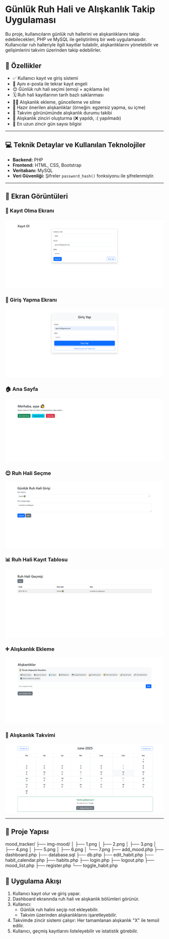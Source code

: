 # Günlük Ruh Hali ve Alışkanlık Takip Uygulaması

Bu proje, kullanıcıların günlük ruh hallerini ve alışkanlıklarını takip edebilecekleri, PHP ve MySQL ile geliştirilmiş bir web uygulamasıdır. Kullanıcılar ruh halleriyle ilgili kayıtlar tutabilir, alışkanlıklarını yönetebilir ve gelişimlerini takvim üzerinden takip edebilirler.

## 🚀 Özellikler

- ✅ Kullanıcı kayıt ve giriş sistemi  
- 🔐 Aynı e-posta ile tekrar kayıt engeli  
- 😊 Günlük ruh hali seçimi (emoji + açıklama ile)  
- 🗓️ Ruh hali kayıtlarının tarih bazlı saklanması  
- 🏃‍♂️ Alışkanlık ekleme, güncelleme ve silme  
- 🌱 Hazır önerilen alışkanlıklar (örneğin: egzersiz yapma, su içme)  
- 📅 Takvim görünümünde alışkanlık durumu takibi  
- 🔄 Alışkanlık zinciri oluşturma (❌ yapıldı, :(  yapılmadı)  
- 🥇 En uzun zincir gün sayısı bilgisi  

---

## 💻 Teknik Detaylar ve Kullanılan Teknolojiler

- **Backend:** PHP 
- **Frontend:** HTML, CSS, Bootstrap
- **Veritabanı:** MySQL
- **Veri Güvenliği:** Şifreler `password_hash()` fonksiyonu ile şifrelenmiştir.

---

## 📸 Ekran Görüntüleri

### 📝 Kayıt Olma Ekranı
![Kayıt Olma](img-mood/1.png)

### 🔑 Giriş Yapma Ekranı
![Giriş Yapma](img-mood/2.png)

### 🏠 Ana Sayfa
![Ana Sayfa](img-mood/3.png)

### 😊 Ruh Hali Seçme
![Ruh Hali Seçme](img-mood/4.png)

### 📊 Ruh Hali Kayıt Tablosu
![Ruh Hali Tablosu](img-mood/5.png)

### ➕ Alışkanlık Ekleme
![Alışkanlık Ekleme](img-mood/6.png)

### 📅 Alışkanlık Takvimi
![Alışkanlık Takvimi](img-mood/7.png)

---

## 📂 Proje Yapısı

mood_tracker/
├── img-mood/
│   ├── 1.png
│   ├── 2.png
│   ├── 3.png
│   ├── 4.png
│   ├── 5.png
│   ├── 6.png
│   └── 7.png
├── add_mood.php
├── dashboard.php
├── database.sql
├── db.php
├── edit_habit.php
├── habit_calendar.php
├── habits.php
├── login.php
├── logout.php
├── mood_list.php
├── register.php
└── toggle_habit.php


## 🔄 Uygulama Akışı

1. Kullanıcı kayıt olur ve giriş yapar.  
2. Dashboard ekranında ruh hali ve alışkanlık bölümleri görünür.  
3. Kullanıcı:  
   - Günlük ruh halini seçip not ekleyebilir.  
   - Takvim üzerinden alışkanlıklarını işaretleyebilir.  
4. Takvimde zincir sistemi çalışır: Her tamamlanan alışkanlık "X" ile temsil edilir.  
5. Kullanıcı, geçmiş kayıtlarını listeleyebilir ve istatistik görebilir. 

